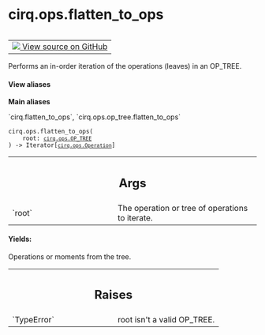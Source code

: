 <div itemscope itemtype="http://developers.google.com/ReferenceObject">
<meta itemprop="name" content="cirq.ops.flatten_to_ops" />
<meta itemprop="path" content="Stable" />
</div>

# cirq.ops.flatten_to_ops

<!-- Insert buttons and diff -->

<table class="tfo-notebook-buttons tfo-api" align="left">

<td>
  <a target="_blank" href="https://github.com/quantumlib/cirq/tree/master/cirq/ops/op_tree.py">
    <img src="https://www.tensorflow.org/images/GitHub-Mark-32px.png" />
    View source on GitHub
  </a>
</td>
</table>



Performs an in-order iteration of the operations (leaves) in an OP_TREE.

<section class="expandable">
  <h4 class="showalways">View aliases</h4>
  <p>
<b>Main aliases</b>
<p>`cirq.flatten_to_ops`, `cirq.ops.op_tree.flatten_to_ops`</p>
</p>
</section>

<pre class="devsite-click-to-copy prettyprint lang-py tfo-signature-link">
<code>cirq.ops.flatten_to_ops(
    root: <a href="../../cirq/ops/OP_TREE.md"><code>cirq.ops.OP_TREE</code></a>
) -> Iterator[<a href="../../cirq/ops/Operation.md"><code>cirq.ops.Operation</code></a>]
</code></pre>



<!-- Placeholder for "Used in" -->


<!-- Tabular view -->
 <table class="responsive fixed orange">
<colgroup><col width="214px"><col></colgroup>
<tr><th colspan="2"><h2 class="add-link">Args</h2></th></tr>

<tr>
<td>
`root`
</td>
<td>
The operation or tree of operations to iterate.
</td>
</tr>
</table>



#### Yields:

Operations or moments from the tree.



<!-- Tabular view -->
 <table class="responsive fixed orange">
<colgroup><col width="214px"><col></colgroup>
<tr><th colspan="2"><h2 class="add-link">Raises</h2></th></tr>

<tr>
<td>
`TypeError`
</td>
<td>
root isn't a valid OP_TREE.
</td>
</tr>
</table>

